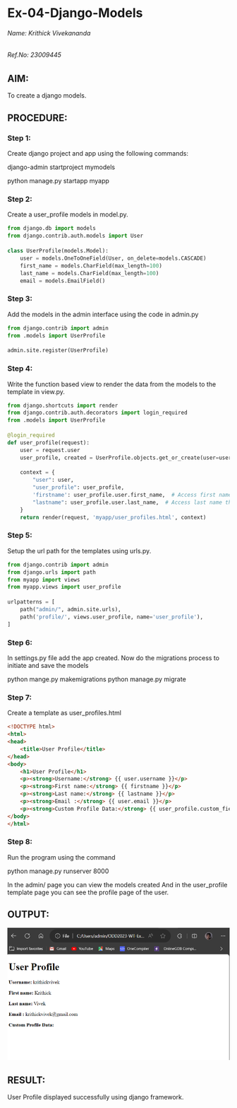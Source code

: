 # Ex-04-Django-Models
###### Name: Krithick Vivekananda 
###### Ref.No: 23009445


## AIM:
To create a django models.

## PROCEDURE:
### Step 1: 
Create django project and app using the following commands:

django-admin startproject mymodels

python manage.py startapp myapp

### Step 2: 
Create a user_profile models in model.py.
```python
from django.db import models
from django.contrib.auth.models import User

class UserProfile(models.Model):
    user = models.OneToOneField(User, on_delete=models.CASCADE)
    first_name = models.CharField(max_length=100)
    last_name = models.CharField(max_length=100)
    email = models.EmailField()
```

### Step 3:
Add the models in the admin interface using the code in admin.py
```python
from django.contrib import admin
from .models import UserProfile

admin.site.register(UserProfile)
```
### Step 4:
Write the function based view to render the data from the models to the template in view.py.
```python
from django.shortcuts import render
from django.contrib.auth.decorators import login_required
from .models import UserProfile

@login_required
def user_profile(request):
    user = request.user
    user_profile, created = UserProfile.objects.get_or_create(user=user)

    context = {
        "user": user,
        "user_profile": user_profile,
        'firstname': user_profile.user.first_name,  # Access first name through the related User model
        "lastname": user_profile.user.last_name,  # Access last name through the related User model
    }
    return render(request, 'myapp/user_profiles.html', context)
```

### Step 5:
Setup the url path for the templates using urls.py.
```python
from django.contrib import admin
from django.urls import path
from myapp import views
from myapp.views import user_profile

urlpatterns = [
    path("admin/", admin.site.urls),
    path('profile/', views.user_profile, name='user_profile'),
]
```

### Step 6:
In settings.py file add the app created.
Now do the migrations process to initiate and save the models

python mange.py makemigrations
python manage.py migrate

### Step 7:
Create a template as user_profiles.html
```html
<!DOCTYPE html>
<html>
<head>
    <title>User Profile</title>
</head>
<body>
    <h1>User Profile</h1>
    <p><strong>Username:</strong> {{ user.username }}</p>
    <p><strong>First name:</strong> {{ firstname }}</p>
    <p><strong>Last name:</strong> {{ lastname }}</p>
    <p><strong>Email :</strong> {{ user.email }}</p>
    <p><strong>Custom Profile Data:</strong> {{ user_profile.custom_field }}</p>
</body>
</html>

```

### Step 8:
Run the program using the command

python manage.py runserver 8000

In the admin/ page you can view the models created
And  in the user_profile template page you can see the profile page of the user.

## OUTPUT:
![output](<Screenshot 2023-11-18 203627.png>)

## RESULT:
User Profile displayed successfully using django framework.